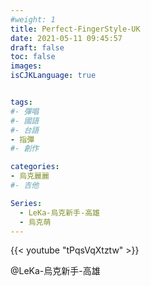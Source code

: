 ```yaml
---
#weight: 1
title: Perfect-FingerStyle-UK
date: 2021-05-11 09:45:57
draft: false
toc: false
images:
isCJKLanguage: true


tags:
#- 彈唱
#- 國語
#- 台語
- 指彈
#- 創作

categories:
- 烏克麗麗
#- 吉他

Series:
  - LeKa-烏克新手-高雄
  - 烏克萌
---
```



{{< youtube "tPqsVqXtztw" >}}


@LeKa-烏克新手-高雄
